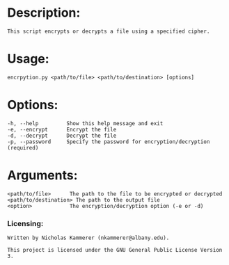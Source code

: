 
# Description:
    This script encrypts or decrypts a file using a specified cipher.
    
# Usage: 
    encrpytion.py <path/to/file> <path/to/destination> [options]

# Options:
    -h, --help         Show this help message and exit
    -e, --encrypt      Encrypt the file
    -d, --decrypt      Decrypt the file
    -p, --password     Specify the password for encryption/decryption (required)


# Arguments:
    <path/to/file>      The path to the file to be encrypted or decrypted
    <path/to/destination> The path to the output file
    <option>            The encryption/decryption option (-e or -d)

### Licensing: 
    Written by Nicholas Kammerer (nkammerer@albany.edu).

    This project is licensed under the GNU General Public License Version 3. 
    